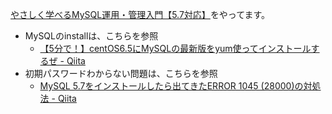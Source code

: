 [やさしく学べるMySQL運用・管理入門【5.7対応】](https://book.impress.co.jp/books/1116101014)をやってます。

* MySQLのinstallは、こちらを参照
  * [【5分で！】centOS6.5にMySQLの最新版をyum使ってインストールするぜ - Qiita](https://qiita.com/ritukiii/items/f4e2fbae5d6e7b1aa5f9)
* 初期パスワードわからない問題は、こちらを参照
  * [MySQL 5.7をインストールしたら出てきたERROR 1045 (28000)の対処法 - Qiita](https://qiita.com/okuzawats/items/d3cd9f8aca7262715629)
